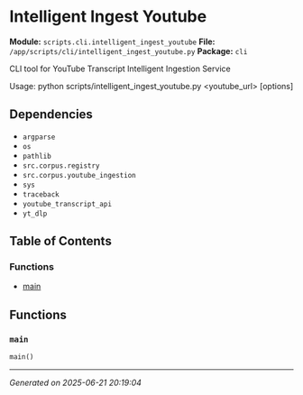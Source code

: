 # Intelligent Ingest Youtube

**Module:** `scripts.cli.intelligent_ingest_youtube`
**File:** `/app/scripts/cli/intelligent_ingest_youtube.py`
**Package:** `cli`

CLI tool for YouTube Transcript Intelligent Ingestion Service

Usage:
    python scripts/intelligent_ingest_youtube.py <youtube_url> [options]

## Dependencies

- `argparse`
- `os`
- `pathlib`
- `src.corpus.registry`
- `src.corpus.youtube_ingestion`
- `sys`
- `traceback`
- `youtube_transcript_api`
- `yt_dlp`

## Table of Contents

### Functions
- [main](#main)

## Functions

### `main`
```python
main()
```

---

*Generated on 2025-06-21 20:19:04*
